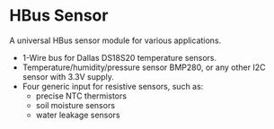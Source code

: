 # HBus Sensor

A universal HBus sensor module for various applications.
  * 1-Wire bus for Dallas DS18S20 temperature sensors.
  * Temperature/humidity/pressure sensor BMP280, or any other I2C sensor with 3.3V supply.
  * Four generic input for resistive sensors, such as:
    * precise NTC thermistors
    * soil moisture sensors
    * water leakage sensors
